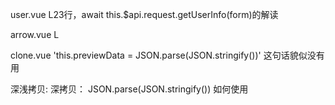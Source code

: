 user.vue L23行，await this.$api.request.getUserInfo(form)的解读

arrow.vue L

clone.vue 'this.previewData = JSON.parse(JSON.stringify())' 这句话貌似没有用

深浅拷贝:
深拷贝： JSON.parse(JSON.stringify()) 如何使用